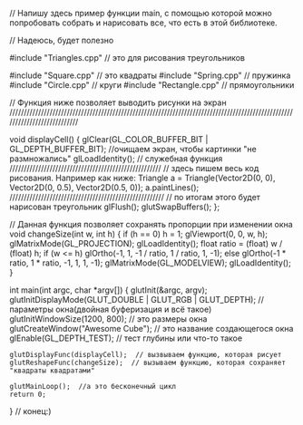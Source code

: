 // Напишу здесь пример функции main, с помощью которой можно попробовать собрать и нарисовать все, что есть в этой библиотеке.

// Надеюсь, будет полезно


#include "Triangles.cpp"  // это для рисования треугольников

#include "Square.cpp"  // это квадраты
#include "Spring.cpp"  // пружинка
#include "Circle.cpp"  // круги
#include "Rectangle.cpp"  // прямоугольники

// Функция ниже позволяет выводить рисунки на экран
///////////////////////////////////////////////////////////////////////////////////////////////////////////////////////////

void displayCell()
{
    glClear(GL_COLOR_BUFFER_BIT | GL_DEPTH_BUFFER_BIT); //очищаем экран, чтобы картинки "не размножались"
    glLoadIdentity();  // служебная функция
    /////////////////////////////////////////////////////
    // здесь пишем весь код рисования. Например как ниже:
    Triangle a = Triangle(Vector2D(0, 0), Vector2D(0, 0.5), Vector2D(0.5, 0));
    a.paintLines();
    //////////////////////////////////////////////////////
    // по итогам этого будет нарисован треугольник
    glFlush();
    glutSwapBuffers();
};

// Данная функция позволяет сохранять пропорции при изменении окна
void changeSize(int w, int h)
{
    if (h == 0)
        h = 1;
    glViewport(0, 0, w, h);
    glMatrixMode(GL_PROJECTION);
    glLoadIdentity();
    float ratio = (float) w / (float) h;
    if (w <= h)
        glOrtho(-1, 1, -1 / ratio, 1 / ratio, 1, -1);
    else
        glOrtho(-1 * ratio, 1 * ratio, -1, 1, 1, -1);
    glMatrixMode(GL_MODELVIEW);
    glLoadIdentity();
}

int main(int argc, char *argv[])
{
    glutInit(&argc, argv);
    glutInitDisplayMode(GLUT_DOUBLE | GLUT_RGB | GLUT_DEPTH);  // параметры окна(двойная буферизация и всё такое)
    glutInitWindowSize(1200, 800);  // это размеры окна
    glutCreateWindow("Awesome Cube");  // это название создающегося окна
    glEnable(GL_DEPTH_TEST);  // тест глубины или что-то такое

    glutDisplayFunc(displayCell);  // вызвываем функцию, которая рисует
    glutReshapeFunc(changeSize);  // вызываем функцию, которая сохраняет "квадраты квадратами"

    glutMainLoop();  //а это бесконечный цикл
    return 0;
}
// конец:)

